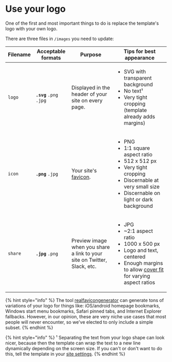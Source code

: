 # Use your logo

One of the first and most important things to do is replace the template's logo with your own logo.

There are three files in `/images` you need to update:

| Filename | Acceptable formats       | Purpose                                                                                                | Tips for best appearance                                                                                                                                                                                                                            |
| -------- | ------------------------ | ------------------------------------------------------------------------------------------------------ | --------------------------------------------------------------------------------------------------------------------------------------------------------------------------------------------------------------------------------------------------- |
| `logo`   | **`.svg`** `.png` `.jpg` | Displayed in the header of your site on every page.                                                    | <ul><li>SVG with transparent background</li><li>No text¹</li><li>Very tight cropping (template already adds margins)</li></ul>                                                                                                                      |
| `icon`   | **`.png`** `.jpg`        | Your site's [favic](https://en.wikipedia.org/wiki/Favicon)[on](https://en.wikipedia.org/wiki/Favicon). | <ul><li>PNG</li><li>1:1 square aspect ratio</li><li>512 x 512 px</li><li>Very tight cropping</li><li>Discernable at very small size</li><li>Discernable on light or dark background</li></ul>                                                       |
| `share`  | **`.jpg`** `.png`        | Preview image when you share a link to your site on Twitter, Slack, etc.                               | <ul><li>JPG</li><li>~2:1 aspect ratio</li><li>1000 x 500 px</li><li>Logo and text, centered</li><li>Enough margins to allow <a href="https://developer.mozilla.org/en-US/docs/Web/CSS/object-fit">cover fit</a> for varying aspect ratios</li></ul> |

{% hint style="info" %}
The tool [realfavicongenerator](https://realfavicongenerator.net/) can generate tons of variations of your logo for things like: iOS/android homepage bookmarks, Windows start menu bookmarks, Safari pinned tabs, and Internet Explorer fallbacks. However, in our opinion, these are very niche use cases that most people will never encounter, so we've elected to only include a simple subset.
{% endhint %}

{% hint style="info" %}
¹ Separating the text from your logo shape can look nicer, because then the template can wrap the text to a new line dynamically depending on the screen size. If you can't or don't want to do this, tell the template in your [site settings](configure-your-site.md).
{% endhint %}
